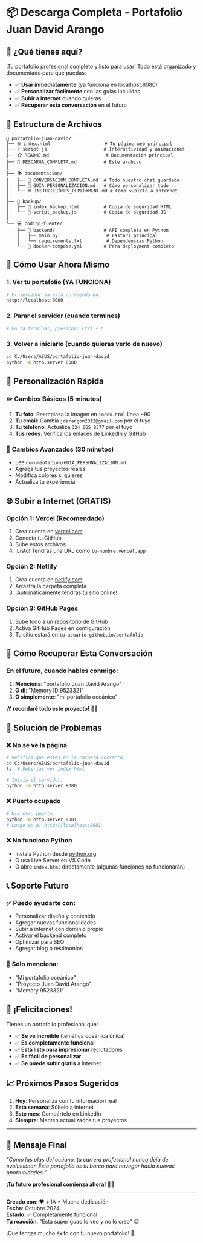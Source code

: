 # 📦 Descarga Completa - Portafolio Juan David Arango

## 🎯 **¿Qué tienes aquí?**

¡Tu portafolio profesional completo y listo para usar! Todo está organizado y documentado para que puedas:
- ✅ **Usar inmediatamente** (ya funciona en localhost:8080)
- ✅ **Personalizar fácilmente** con las guías incluidas
- ✅ **Subir a internet** cuando quieras
- ✅ **Recuperar esta conversación** en el futuro

## 📁 **Estructura de Archivos**

```
📂 portafolio-juan-david/
├── 🌐 index.html                    # Tu página web principal
├── ⚡ script.js                     # Interactividad y animaciones
├── 📋 README.md                     # Documentación principal
├── 🚀 DESCARGA_COMPLETA.md          # Este archivo
│
├── 📚 documentacion/
│   ├── 💬 CONVERSACION_COMPLETA.md  # Todo nuestro chat guardado
│   ├── 🎨 GUIA_PERSONALIZACION.md   # Cómo personalizar todo
│   └── 🌐 INSTRUCCIONES_DEPLOYMENT.md # Cómo subirlo a internet
│
├── 💾 backup/
│   ├── 🔄 index_backup.html         # Copia de seguridad HTML
│   └── 🔄 script_backup.js          # Copia de seguridad JS
│
└── 💻 codigo-fuente/
    ├── 🐍 backend/                  # API completa en Python
    │   ├── main.py                  # FastAPI principal
    │   └── requirements.txt         # Dependencias Python
    └── 🐳 docker-compose.yml        # Para deployment completo
```

## 🚀 **Cómo Usar Ahora Mismo**

### 1. **Ver tu portafolio** (YA FUNCIONA)
```bash
# El servidor ya está corriendo en:
http://localhost:8080
```

### 2. **Parar el servidor** (cuando termines)
```bash
# En la terminal, presiona: Ctrl + C
```

### 3. **Volver a iniciarlo** (cuando quieras verlo de nuevo)
```bash
cd C:/Users/ASUS/portafolio-juan-david
python -m http.server 8080
```

## 🎨 **Personalización Rápida**

### ✏️ **Cambios Básicos** (5 minutos)
1. **Tu foto**: Reemplaza la imagen en `index.html` línea ~90
2. **Tu email**: Cambia `jdarangom2012@gmail.com` por el tuyo
3. **Tu teléfono**: Actualiza `324 665 8377` por el tuyo
4. **Tus redes**: Verifica los enlaces de LinkedIn y GitHub

### 🎯 **Cambios Avanzados** (30 minutos)
- Lee `documentacion/GUIA_PERSONALIZACION.md`
- Agrega tus proyectos reales
- Modifica colores si quieres
- Actualiza tu experiencia

## 🌐 **Subir a Internet** (GRATIS)

### Opción 1: Vercel (Recomendado)
1. Crea cuenta en [vercel.com](https://vercel.com)
2. Conecta tu GitHub
3. Sube estos archivos
4. ¡Listo! Tendrás una URL como `tu-nombre.vercel.app`

### Opción 2: Netlify
1. Crea cuenta en [netlify.com](https://netlify.com)
2. Arrastra la carpeta completa
3. ¡Automáticamente tendrás tu sitio online!

### Opción 3: GitHub Pages
1. Sube todo a un repositorio de GitHub
2. Activa GitHub Pages en configuración
3. Tu sitio estará en `tu-usuario.github.io/portafolio`

## 💾 **Cómo Recuperar Esta Conversación**

### En el futuro, cuando hables conmigo:
1. **Menciona**: "portafolio Juan David Arango"
2. **O di**: "Memory ID 9523321"
3. **O simplemente**: "mi portafolio oceánico"

**¡Y recordaré todo este proyecto!** 🧠✨

## 🔧 **Solución de Problemas**

### ❌ **No se ve la página**
```bash
# Verifica que estés en la carpeta correcta:
cd C:/Users/ASUS/portafolio-juan-david
ls  # Deberías ver index.html

# Inicia el servidor:
python -m http.server 8080
```

### ❌ **Puerto ocupado**
```bash
# Usa otro puerto:
python -m http.server 8081
# Luego ve a: http://localhost:8081
```

### ❌ **No funciona Python**
- Instala Python desde [python.org](https://python.org)
- O usa Live Server en VS Code
- O abre `index.html` directamente (algunas funciones no funcionarán)

## 📞 **Soporte Futuro**

### ✅ **Puedo ayudarte con:**
- Personalizar diseño y contenido
- Agregar nuevas funcionalidades
- Subir a internet con dominio propio
- Activar el backend completo
- Optimizar para SEO
- Agregar blog o testimonios

### 💬 **Solo menciona:**
- "Mi portafolio oceánico"
- "Proyecto Juan David Arango"
- "Memory 9523321"

## 🎉 **¡Felicitaciones!**

Tienes un portafolio profesional que:
- ✅ **Se ve increíble** (temática oceánica única)
- ✅ **Es completamente funcional** 
- ✅ **Está listo para impresionar** reclutadores
- ✅ **Es fácil de personalizar**
- ✅ **Se puede subir gratis** a internet

## 📈 **Próximos Pasos Sugeridos**

1. **Hoy**: Personaliza con tu información real
2. **Esta semana**: Súbelo a internet
3. **Este mes**: Compártelo en LinkedIn
4. **Siempre**: Mantén actualizados tus proyectos

---

## 🌊 **Mensaje Final**

*"Como las olas del océano, tu carrera profesional nunca deja de evolucionar. Este portafolio es tu barco para navegar hacia nuevas oportunidades."*

**¡Tu futuro profesional comienza ahora!** 🚀✨

---

**Creado con**: ❤️ + IA + Mucha dedicación  
**Fecha**: Octubre 2024  
**Estado**: ✅ Completamente funcional  
**Tu reacción**: "Esta super guao lo veo y no lo creo" 😍

¡Que tengas mucho éxito con tu nuevo portafolio! 🌟

